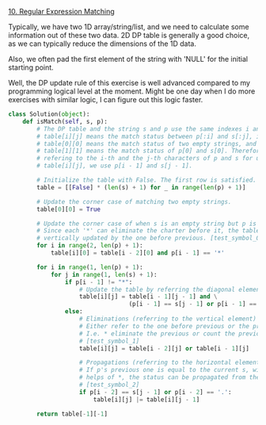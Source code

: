 [10. Regular Expression Matching](https://leetcode.com/problems/regular-expression-matching/)

Typically, we have two 1D array/string/list, and we need to calculate some information out of these two data. 2D DP table is generally a good choice, as we can typically reduce the dimensions of the 1D data.   

Also, we often pad the first element of the string with 'NULL' for the initial starting point.

Well, the DP update rule of this exercise is well advanced compared to my programming logical level at the moment. Might be one day when I do more exercises with similar logic, I can figure out this logic faster.

```python
class Solution(object):
    def isMatch(self, s, p):
        # The DP table and the string s and p use the same indexes i and j, but
        # table[i][j] means the match status between p[:i] and s[:j], i.e.
        # table[0][0] means the match status of two empty strings, and
        # table[1][1] means the match status of p[0] and s[0]. Therefore, when
        # refering to the i-th and the j-th characters of p and s for updating
        # table[i][j], we use p[i - 1] and s[j - 1].

        # Initialize the table with False. The first row is satisfied.
        table = [[False] * (len(s) + 1) for _ in range(len(p) + 1)]

        # Update the corner case of matching two empty strings.
        table[0][0] = True

        # Update the corner case of when s is an empty string but p is not.
        # Since each '*' can eliminate the charter before it, the table is
        # vertically updated by the one before previous. [test_symbol_0]
        for i in range(2, len(p) + 1):
            table[i][0] = table[i - 2][0] and p[i - 1] == '*'

        for i in range(1, len(p) + 1):
            for j in range(1, len(s) + 1):
                if p[i - 1] != "*":
                    # Update the table by referring the diagonal element.
                    table[i][j] = table[i - 1][j - 1] and \
                                  (p[i - 1] == s[j - 1] or p[i - 1] == '.')
                else:
                    # Eliminations (referring to the vertical element)
                    # Either refer to the one before previous or the previous.
                    # I.e. * eliminate the previous or count the previous.
                    # [test_symbol_1]
                    table[i][j] = table[i - 2][j] or table[i - 1][j]

                    # Propagations (referring to the horizontal element)
                    # If p's previous one is equal to the current s, with
                    # helps of *, the status can be propagated from the left.
                    # [test_symbol_2]
                    if p[i - 2] == s[j - 1] or p[i - 2] == '.':
                        table[i][j] |= table[i][j - 1]

        return table[-1][-1]

```
